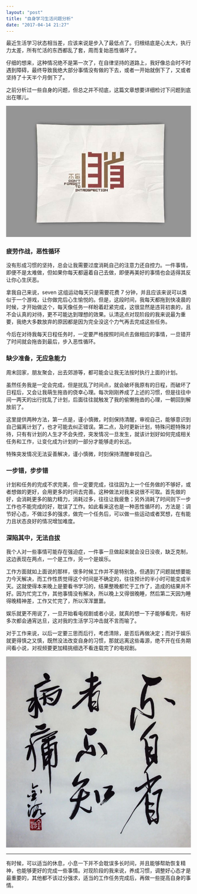 ```yaml
---
layout: "post"
title: "自身学习生活问题分析"
date: "2017-04-14 21:27"
---
```


最近生活学习状态相当差，应该来说是步入了最低点了。归根结底是心太大，执行力太差，所有忙活的东西都乱了套，周而复始恶性循环了。

仔细的想来，这种情况绝不是第一次了，在自律坚持的道路上，我好像总会时不时遇到障碍，最终导致我绝大部分事情没有做的下去，或者一开始就倒下了，又或者坚持了十天半个月倒下了。

之前分析过一些自身的问题，但总之并不彻底，这篇文章想要详细检讨下问题到底出在哪儿。

![](https://raw.githubusercontent.com/noparkinghere/noparkinghere.github.io/master/img/2017-04-14-自身学习生活问题分析/1.jpg)

### 疲劳作战，恶性循环

没有形成习惯的坚持，总会让我需要过度消耗自己的注意力还自控力。一件事情，即便不是太难做，但如果你每天都逼着自己去做，即便再美好的事情也会适得其反让你心生厌恶。

拿我自己来说，seven 这组运动每天只是需要花费 7 分钟，并且应该来说可以类似于一个游戏，让你做完后心生愉悦的。但是，这段时间，我每天都拖到快凌晨的时候，才开始做这个，每天像任务一样盼着赶紧完成，这很显然是违背初衷的，且不会认真的对待，更不可能达到理想的效果。认清这点对现阶段的我来说最为重要，我绝大多数放弃的原因都是因为完全没这个力气再去完成这些任务。

今后在对待我每天日程任务时，一定要严格按照时间点去做相应的事情，一旦错开了时间就会拖沓到最后，步入恶性循环。

### 缺少准备，无应急能力

周末回家，朋友聚会，出去郊游等，都可能会让我无法按时执行上面的计划。

虽然任务我是一定会完成，但是扰乱了时间点，就会破坏我原有的日程，而破坏了日程后，又会让我萌生拖沓的侥幸心理。每次刚刚养成了上述的习惯，但是往往中间一两天的出行扰乱了计划，后面往往就触发了我的偷懒拖沓的心理，一朝回到解放前了。

这里提供两种方法，第一点是，谨小慎微，时刻保持清醒，审视自己，能够意识到自己偏离计划了，也才可能去纠正错误。第二点，及时更新计划，特殊问题特殊对待，只有有计划的人生才不会失控，突发情况一旦发生，就该计划好如何完成相关任务和工作，让变化成为计划的一部分才能够走的长远。

特殊突发情况无法妥善解决，谨小慎微，时刻保持清醒审视自己。

### 一步错，步步错

计划和任务的完成不求完美，但一定要完成，往往因为上一个任务做的不够好，或者想做的更好，会用更多的时间去完善。这种做法对我来说很不可取。首先做的好，会消耗更多的脑力精力，消耗过多，往往让我疲惫；另外消耗了时间则下一步工作也不能完成的好，耽误了工作。如此看来这也是一种恶性循环的，方法是：调节好心态，不做过多的强求，做完一个任务后，可以做一些运动或者冥想，在有能力且状态良好的情况增加难度。

### 深陷其中，无法自拔

我个人对一些事情可能存在强迫症，一件事一旦做起来就会没日没夜，缺乏克制，这边表现在两点，一个是工作，另一个是娱乐。

工作方面就如上面说的那样，很多时候工作并不是特别急，但遇到了问题就想要能力今天解决，而工作性质觉得这个时间是不确定的，往往预计的半小时可能变成半天。这就使得本来晚上是要看书学习的，结果整晚都忙于工作了，造成的结果并不好。因为忙完工作，其他事情没有解决，所以晚上又得很晚睡，然后第二天因为睡得晚精神差，工作又忙完了，所以浑浑噩噩。

娱乐就更不用说了，一旦开始看电视剧或者小说，就真的想一下子能够看完，有好多次都会通宵达旦，这对我的生活学习冲击就不言而喻了。

对于工作来说，以后一定要三思而后行，考虑清除，是否后再做决定；而对于娱乐就更得慎之又慎，既然没法改变自身的习惯，那就远离这些毒源，绝不开在任务期间看小说，对视频要更加精挑细选不看连载完了的电视剧。

![](https://raw.githubusercontent.com/noparkinghere/noparkinghere.github.io/master/img/2017-04-14-自身学习生活问题分析/2.jpg)

***

有时候，可以适当的休息，小息一下并不会耽误多长时间，并且能够帮助恢复精神，也能够更好的完成一些事情。对现阶段的我来说，养成习惯，调整好心态才是最重要的，其他都不该过分强求，适当的工作任务完成后，再做一些提高自身的事情。
